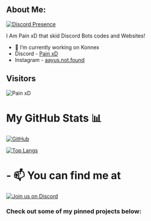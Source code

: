 ## About Me:

[![Discord Presence](https://lanyard.cnrad.dev/api/1078333867175465162)](https://discord.com/users/1078333867175465162)


I Am Pain xD that skid Discord Bots codes and Websites!
- 🔭 I’m currently working on Konnex
- Discord - [Pain xD](https://discord.com/users/1078333867175465162)
- Instagram - [aayus.not.found](https://instagram.com/aayus.not.found)

## Visitors
![Pain xD](https://profile-counter.glitch.me/painxd739/count.svg)


# My GitHub Stats 📊

[![GitHub](https://github-readme-stats.vercel.app/api?username=painxd739&theme=tokyonight)](https://github.com/painxd739)

[![Top Langs](https://github-readme-stats.vercel.app/api/top-langs/?username=painxd739&theme=tokyonight&layout=compact)](https://github.com/painxd739)




# - 📫 You can find me at 

[![Join us on Discord](https://invidget.switchblade.xyz/9FjrHaqh38?theme=dark)](https://discord.gg/9FjrHaqh38)

### Check out some of my pinned projects below:
